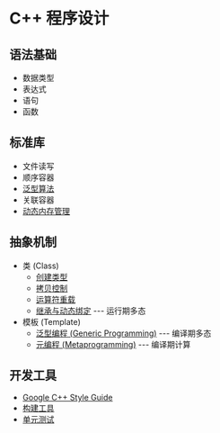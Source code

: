 # C++ 程序设计

## 语法基础
- 数据类型
- 表达式
- 语句
- 函数

## 标准库
- 文件读写
- 顺序容器
- [泛型算法](./algorithm.md)
- 关联容器
- [动态内存管理](./memory.md)

## 抽象机制
- 类 (Class)
  - [创建类型](./class.md)
  - [拷贝控制](./copy_control.md)
  - [运算符重载](./operator.md)
  - [继承与动态绑定](./inheritance.md) --- 运行期多态
- 模板 (Template)
  - [泛型编程 (Generic Programming)](./generic.md) --- 编译期多态
  - [元编程 (Metaprogramming)](./metaprogramming.md) --- 编译期计算

## 开发工具
- [Google C++ Style Guide](https://google.github.io/styleguide/cppguide.html)
- [构建工具](../make/README.md)
- [单元测试](./unittest/README.md)

